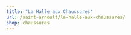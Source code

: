 ```yaml
---
title: "La Halle aux Chaussures"
url: /saint-arnoult/la-halle-aux-chaussures/
shop: chaussures
---
```

